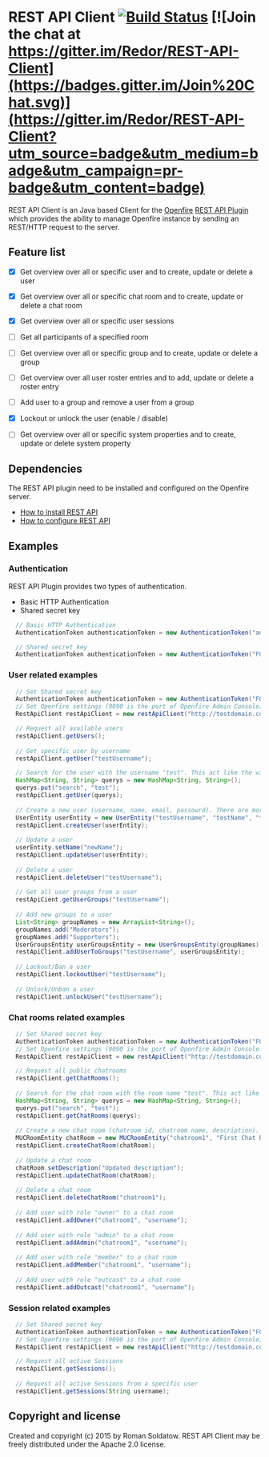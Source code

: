 # REST API Client [![Build Status](https://travis-ci.org/Redor/REST-API-Client.svg?branch=master)](https://travis-ci.org/Redor/REST-API-Client) [![Join the chat at https://gitter.im/Redor/REST-API-Client](https://badges.gitter.im/Join%20Chat.svg)](https://gitter.im/Redor/REST-API-Client?utm_source=badge&utm_medium=badge&utm_campaign=pr-badge&utm_content=badge)

REST API Client is an Java based Client for the [Openfire][1] [REST API Plugin][2] which provides the ability to manage Openfire instance by sending an REST/HTTP request to the server.

## Feature list
* [X] Get overview over all or specific user and to create, update or delete a user
* [X] Get overview over all or specific chat room and to create, update or delete a chat room
* [X] Get overview over all or specific user sessions
* [ ] Get all participants of a specified room
* [ ] Get overview over all or specific group and to create, update or delete a group
* [ ] Get overview over all user roster entries and to add, update or delete a roster entry
* [ ] Add user to a group and remove a user from a group
* [X] Lockout or unlock the user (enable / disable)
* [ ] Get overview over all or specific system properties and to create, update or delete system property


## Dependencies
The REST API plugin need to be installed and configured on the Openfire server.

* [How to install REST API][3]
* [How to configure REST API][4]

## Examples

### Authentication
REST API Plugin provides two types of authentication.
* Basic HTTP Authentication
* Shared secret key

```java
  // Basic HTTP Authentication
  AuthenticationToken authenticationToken = new AuthenticationToken("admin", "testPassword");

  // Shared secret key
  AuthenticationToken authenticationToken = new AuthenticationToken("FQaCIpmRNBq4CfF8");
```

### User related examples
```java
  // Set Shared secret key
  AuthenticationToken authenticationToken = new AuthenticationToken("FQaCIpmRNBq4CfF8");
  // Set Openfire settings (9090 is the port of Openfire Admin Console)
  RestApiClient restApiClient = new restApiClient("http://testdomain.com", 9090, authenticationToken);

  // Request all available users
  restApiClient.getUsers();
  
  // Get specific user by username
  restApiClient.getUser("testUsername");

  // Search for the user with the username "test". This act like the wildcard search %String%
  HashMap<String, String> querys = new HashMap<String, String>();
  querys.put("search", "test");
  restApiClient.getUser(querys);
  
  // Create a new user (username, name, email, passowrd). There are more user settings available.
  UserEntity userEntity = new UserEntity("testUsername", "testName", "test@email.com", "p4ssw0rd");
  restApiClient.createUser(userEntity);
  
  // Update a user
  userEntity.setName("newName");
  restApiClient.updateUser(userEntity);
  
  // Delete a user
  restApiClient.deleteUser("testUsername");
  
  // Get all user groups from a user
  restApiCient.getUserGroups("testUsername");
  
  // Add new groups to a user
  List<String> groupNames = new ArrayList<String>();
  groupNames.add("Moderators");
  groupNames.add("Supporters");
  UserGroupsEntity userGroupsEntity = new UserGroupsEntity(groupNames);
  restApiClient.addUserToGroups("testUsername", userGroupsEntity);
  
  // Lockout/Ban a user
  restApiClient.lockoutUser("testUsername");
  
  // Unlock/Unban a user
  restApiClient.unlockUser("testUsername");
```

### Chat rooms related examples
```java
  // Set Shared secret key
  AuthenticationToken authenticationToken = new AuthenticationToken("FQaCIpmRNBq4CfF8");
  // Set Openfire settings (9090 is the port of Openfire Admin Console)
  RestApiClient restApiClient = new restApiClient("http://testdomain.com", 9090, authenticationToken);

  // Request all public chatrooms
  restApiClient.getChatRooms();
  
  // Search for the chat room with the room name "test". This act like the wildcard search %String%
  HashMap<String, String> querys = new HashMap<String, String>();
  querys.put("search", "test");
  restApiClient.getChatRooms(querys);
  
  // Create a new chat room (chatroom id, chatroom name, description). There are more chatroom settings available. 
  MUCRoomEntity chatRoom = new MUCRoomEntity("chatroom1", "First Chat Room", "Some description");
  restApiClient.createChatRoom(chatRoom);
  
  // Update a chat room
  chatRoom.setDescription("Updated description");
  restApiClient.updateChatRoom(chatRoom);
  
  // Delete a chat room
  restApiClient.deleteChatRoom("chatroom1");
  
  // Add user with role "owner" to a chat room
  restApiClient.addOwner("chatroom1", "username");
  
  // Add user with role "admin" to a chat room
  restApiClient.addAdmin("chatroom1", "username");
  
  // Add user with role "member" to a chat room
  restApiClient.addMember("chatroom1", "username");
  
  // Add user with role "outcast" to a chat room
  restApiClient.addOutcast("chatroom1", "username");
```

### Session related examples
```java
  // Set Shared secret key
  AuthenticationToken authenticationToken = new AuthenticationToken("FQaCIpmRNBq4CfF8");
  // Set Openfire settings (9090 is the port of Openfire Admin Console)
  RestApiClient restApiClient = new restApiClient("http://testdomain.com", 9090, authenticationToken);

  // Request all active Sessions
  restApiClient.getSessions();
  
  // Request all active Sessions from a specific user
  restApiClient.getSessions(String username);
```

## Copyright and license
Created and copyright (c) 2015 by Roman Soldatow.
REST API Client may be freely distributed under the Apache 2.0 license.

[1]: https://igniterealtime.org/projects/openfire/index.jsp
[2]: https://www.igniterealtime.org/projects/openfire/plugins/restapi/readme.html
[3]: https://www.igniterealtime.org/projects/openfire/plugins/restapi/readme.html#installation
[4]: https://www.igniterealtime.org/projects/openfire/plugins/restapi/readme.html#authentication
